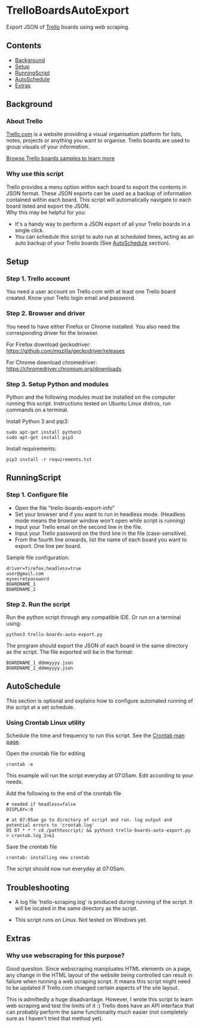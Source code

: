 # TrelloBoardsAutoExport 
Export JSON of [Trello](https://trello.com) boards using web scraping.

## Contents
- [Background](#Background)
- [Setup](#Setup)
- [RunningScript](#RunningScript)
- [AutoSchedule](#AutoSchedule)
- [Extras](#Extras)

## Background

### About Trello
[Trello.com](https://trello.com) is a website providing a visual organisation platform for lists, notes, projects or anything you want to organise. Trello boards are used to group visuals of your information.

[Browse Trello boards samples to learn more](https://trello.com/templates)

### Why use this script
Trello provides a menu option within each board to export the contents in JSON format. These JSON exports can be used as a backup of information contained within each board.
This script will automatically navigate to each board listed and export the JSON.  
Why this may be helpful for you:
- It's a handy way to perform a JSON export of all your Trello boards in a single click.
- You can schedule this script to auto run at scheduled times, acting as an auto backup of your Trello boards (See [AutoSchedule](#AutoSchedule) section).


## Setup

### Step 1. Trello account
You need a user account on Trello.com with at least one Trello board created. Know your Trello login email and password.

### Step 2. Browser and driver 
You need to have either Firefox or Chrome installed. You also need the corresponding driver for the browser.

For Firefox download geckodriver:
https://github.com/mozilla/geckodriver/releases

For Chrome download chromedriver:
https://chromedriver.chromium.org/downloads

### Step 3. Setup Python and modules

Python and the following modules must be installed on the computer running this script.
Instructions tested on Ubuntu Linux distros, run commands on a terminal.

Install Python 3 and pip3:
```
sudo apt-get install python3
sudo apt-get install pip3
```

Install requirements:
```
pip3 install -r requirements.txt
```


## RunningScript

### Step 1. Configure file 

- Open the file "trello-boards-export-info"
- Set your browser and if you want to run in headless mode. (Headless mode means the browser window won't open while script is running)
- Input your Trello email on the second line in the file.
- Input your Trello password on the third line in the file (case-sensitive).
- From the fourth line onwards, list the name of each board you want to export. One line per board. 

Sample file configuration:
```
driver=firefox;headless=true
user@gmail.com
mysecretpassword
BOARDNAME_1
BOARDNAME_2
```

### Step 2. Run the script
Run the python script through any compatible IDE. Or run on a terminal using:
```
python3 trello-boards-auto-export.py
```

The program should export the JSON of each board in the same directory as the script. The file exported will be in the format:
```
BOARDNAME_1_ddmmyyyy.json
BOARDNAME_2_ddmmyyyy.json
```

## AutoSchedule
This section is optional and explains how to configure automated running of the script at a set schedule.

### Using Crontab Linux utility
Schedule the time and frequency to run this script. See the [Crontab man page](https://linux.die.net/man/5/crontab).

Open the crontab file for editing
```
crontab -e
```
This example will run the script everyday at 07:05am. Edit according to your needs.

Add the following to the end of the crontab file
```
# needed if headless=false
DISPLAY=:0

# at 07:05am go to directory of script and run. log output and potential errors to 'crontab.log'
05 07 * * * cd /pathtoscript/ && python3 trello-boards-auto-export.py > crontab.log 2>&1
```
Save the crontab file
```
crontab: installing new crontab
```
The script should now run everyday at 07:05am.

## Troubleshooting

- A log file 'trello-scraping.log' is produced during running of the script. It will be located in the same directory as the script. 

- This script runs on Linux. Not tested on Windows yet.

## Extras

### Why use webscraping for this purpose?

Good question. 
Since webscraping manipluates HTML elements on a page, any change in the HTML layout of the website being controlled can result in failure when running a web scraping script. It means this script might need to be updated if Trello.com changed certain aspects of the site layout. 

This is admittedly a huge disadvantage. However, I wrote this script to learn web scraping and test the limits of it :)
Trello does have an API interface that can probably perform the same functionality much easier (not completely sure as I haven't tried that method yet).
